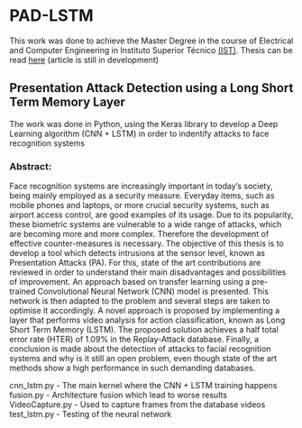 # PAD-LSTM
This work was done to achieve the Master Degree in the course of Electrical and Computer Engineering in Instituto Superior Técnico [(IST)](https://tecnico.ulisboa.pt/pt/). Thesis can be read [here](https://www.dropbox.com/s/0nd4ce7m6br5ds2/Thesis.pdf?dl=0)
(article is still in development)

## Presentation Attack Detection using a Long Short Term Memory Layer

The work was done in Python, using the Keras library to develop a Deep Learning algorithm (CNN + LSTM) in order to indentify attacks to face recognition systems

### Abstract:
Face recognition systems are increasingly important in today’s society, being mainly employed as a security measure. Everyday items, such as mobile phones and laptops, or more crucial security systems, such as airport access control, are good examples of its usage. Due to its popularity, these biometric systems are vulnerable to a wide range of attacks, which are becoming more and more complex. Therefore the development of effective counter-measures is necessary. The objective of this thesis is to develop a tool which detects intrusions at the sensor level, known as Presentation Attacks (PA). For this, state of the art contributions are reviewed in order to understand their main disadvantages and possibilities of improvement. An approach based on transfer learning using a pre-trained Convolutional Neural Network (CNN) model is presented. This network is then adapted to the problem and several steps are taken to optimise it accordingly. A novel approach is proposed by implementing a layer that performs video analysis for action classification, known as Long Short Term Memory (LSTM). The proposed solution achieves a half total error rate (HTER) of 1.09% in the Replay-Attack database. Finally, a conclusion is made about the detection of attacks to facial recognition systems and why is it still an open problem, even though state of the art methods show a high performance in such demanding databases.


cnn_lstm.py - The main kernel where the CNN + LSTM training happens  
fusion.py - Architecture fusion which lead to worse results  
VideoCapture.py - Used to capture frames from the database videos  
test_lstm.py - Testing of the neural network  
